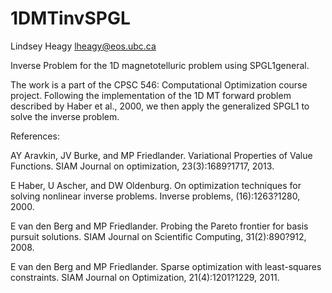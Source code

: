 1DMTinvSPGL
===========

Lindsey Heagy
lheagy@eos.ubc.ca



Inverse Problem for the 1D magnetotelluric problem using SPGL1general. 

The work is a part of the CPSC 546: Computational Optimization course 
project. Following the implementation of the 1D MT forward problem 
described by Haber et al., 2000, we then apply the generalized SPGL1 to
solve the inverse problem.




References: 

AY Aravkin, JV Burke, and MP Friedlander. Variational Properties of Value 
    Functions. SIAM Journal on optimization, 23(3):1689?1717, 2013.

E Haber, U Ascher, and DW Oldenburg. On optimization techniques for solving 
    nonlinear inverse problems. Inverse problems, (16):1263?1280, 2000.

E van den Berg and MP Friedlander. Probing the Pareto frontier for basis 
    pursuit solutions. SIAM Journal on Scientific Computing, 31(2):890?912, 
    2008.

E van den Berg and MP Friedlander. Sparse optimization with least-squares 
    constraints. SIAM Journal on Optimization, 21(4):1201?1229, 2011.